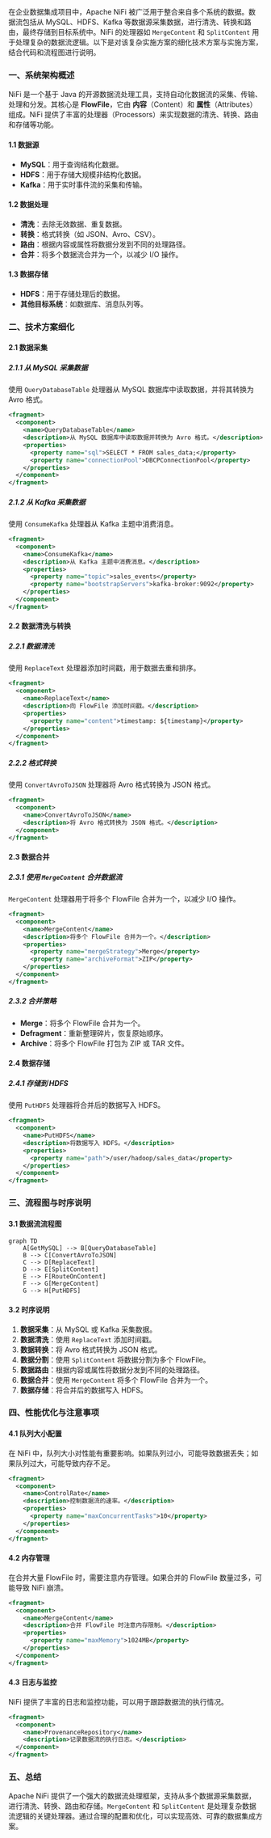 在企业数据集成项目中，Apache NiFi 被广泛用于整合来自多个系统的数据。数据流包括从 MySQL、HDFS、Kafka 等数据源采集数据，进行清洗、转换和路由，最终存储到目标系统中。NiFi 的处理器如 `MergeContent` 和 `SplitContent` 用于处理复杂的数据流逻辑。以下是对该复杂实施方案的细化技术方案与实施方案，结合代码和流程图进行说明。

### 一、系统架构概述

NiFi 是一个基于 Java 的开源数据流处理工具，支持自动化数据流的采集、传输、处理和分发。其核心是 **FlowFile**，它由 **内容**（Content）和 **属性**（Attributes）组成。NiFi 提供了丰富的处理器（Processors）来实现数据的清洗、转换、路由和存储等功能。

#### 1.1 数据源
- **MySQL**：用于查询结构化数据。
- **HDFS**：用于存储大规模非结构化数据。
- **Kafka**：用于实时事件流的采集和传输。

#### 1.2 数据处理
- **清洗**：去除无效数据、重复数据。
- **转换**：格式转换（如 JSON、Avro、CSV）。
- **路由**：根据内容或属性将数据分发到不同的处理路径。
- **合并**：将多个数据流合并为一个，以减少 I/O 操作。

#### 1.3 数据存储
- **HDFS**：用于存储处理后的数据。
- **其他目标系统**：如数据库、消息队列等。

### 二、技术方案细化

#### 2.1 数据采集

##### 2.1.1 从 MySQL 采集数据
使用 `QueryDatabaseTable` 处理器从 MySQL 数据库中读取数据，并将其转换为 Avro 格式。  
```xml
<fragment>
  <component>
    <name>QueryDatabaseTable</name>
    <description>从 MySQL 数据库中读取数据并转换为 Avro 格式。</description>
    <properties>
      <property name="sql">SELECT * FROM sales_data;</property>
      <property name="connectionPool">DBCPConnectionPool</property>
    </properties>
  </component>
</fragment>
```


##### 2.1.2 从 Kafka 采集数据
使用 `ConsumeKafka` 处理器从 Kafka 主题中消费消息。
```xml
<fragment>
  <component>
    <name>ConsumeKafka</name>
    <description>从 Kafka 主题中消费消息。</description>
    <properties>
      <property name="topic">sales_events</property>
      <property name="bootstrapServers">kafka-broker:9092</property>
    </properties>
  </component>
</fragment>
```


#### 2.2 数据清洗与转换

##### 2.2.1 数据清洗
使用 `ReplaceText` 处理器添加时间戳，用于数据去重和排序。
```xml
<fragment>
  <component>
    <name>ReplaceText</name>
    <description>向 FlowFile 添加时间戳。</description>
    <properties>
      <property name="content">timestamp: ${timestamp}</property>
    </properties>
  </component>
</fragment>
```


##### 2.2.2 格式转换
使用 `ConvertAvroToJSON` 处理器将 Avro 格式转换为 JSON 格式。
```xml
<fragment>
  <component>
    <name>ConvertAvroToJSON</name>
    <description>将 Avro 格式转换为 JSON 格式。</description>
  </component>
</fragment>
```


#### 2.3 数据合并

##### 2.3.1 使用 `MergeContent` 合并数据流
`MergeContent` 处理器用于将多个 FlowFile 合并为一个，以减少 I/O 操作。  
```xml
<fragment>
  <component>
    <name>MergeContent</name>
    <description>将多个 FlowFile 合并为一个。</description>
    <properties>
      <property name="mergeStrategy">Merge</property>
      <property name="archiveFormat">ZIP</property>
    </properties>
  </component>
</fragment>
```


##### 2.3.2 合并策略
- **Merge**：将多个 FlowFile 合并为一个。
- **Defragment**：重新整理碎片，恢复原始顺序。
- **Archive**：将多个 FlowFile 打包为 ZIP 或 TAR 文件。

#### 2.4 数据存储

##### 2.4.1 存储到 HDFS
使用 `PutHDFS` 处理器将合并后的数据写入 HDFS。
```xml
<fragment>
  <component>
    <name>PutHDFS</name>
    <description>将数据写入 HDFS。</description>
    <properties>
      <property name="path">/user/hadoop/sales_data</property>
    </properties>
  </component>
</fragment>
```


### 三、流程图与时序说明

#### 3.1 数据流流程图

```mermaid
graph TD
    A[GetMySQL] --> B[QueryDatabaseTable]
    B --> C[ConvertAvroToJSON]
    C --> D[ReplaceText]
    D --> E[SplitContent]
    E --> F[RouteOnContent]
    F --> G[MergeContent]
    G --> H[PutHDFS]
```


#### 3.2 时序说明

1. **数据采集**：从 MySQL 或 Kafka 采集数据。
2. **数据清洗**：使用 `ReplaceText` 添加时间戳。
3. **数据转换**：将 Avro 格式转换为 JSON 格式。
4. **数据分割**：使用 `SplitContent` 将数据分割为多个 FlowFile。
5. **数据路由**：根据内容或属性将数据分发到不同的处理路径。
6. **数据合并**：使用 `MergeContent` 将多个 FlowFile 合并为一个。
7. **数据存储**：将合并后的数据写入 HDFS。

### 四、性能优化与注意事项

#### 4.1 队列大小配置
在 NiFi 中，队列大小对性能有重要影响。如果队列过小，可能导致数据丢失；如果队列过大，可能导致内存不足。  
```xml
<fragment>
  <component>
    <name>ControlRate</name>
    <description>控制数据流的速率。</description>
    <properties>
      <property name="maxConcurrentTasks">10</property>
    </properties>
  </component>
</fragment>
```


#### 4.2 内存管理
在合并大量 FlowFile 时，需要注意内存管理。如果合并的 FlowFile 数量过多，可能导致 NiFi 崩溃。  
```xml
<fragment>
  <component>
    <name>MergeContent</name>
    <description>合并 FlowFile 时注意内存限制。</description>
    <properties>
      <property name="maxMemory">1024MB</property>
    </properties>
  </component>
</fragment>
```


#### 4.3 日志与监控
NiFi 提供了丰富的日志和监控功能，可以用于跟踪数据流的执行情况。  
```xml
<fragment>
  <component>
    <name>ProvenanceRepository</name>
    <description>记录数据流的执行日志。</description>
  </component>
</fragment>
```


### 五、总结

Apache NiFi 提供了一个强大的数据流处理框架，支持从多个数据源采集数据，进行清洗、转换、路由和存储。`MergeContent` 和 `SplitContent` 是处理复杂数据流逻辑的关键处理器。通过合理的配置和优化，可以实现高效、可靠的数据集成方案。



